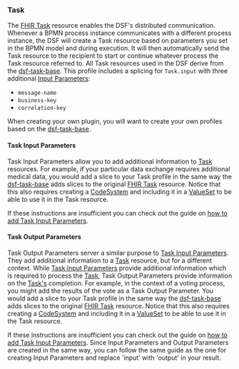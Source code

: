 ### Task

The [FHIR Task](https://www.hl7.org/fhir/R4/task.html) resource enables the DSF's distributed communication.
Whenever a BPMN process instance communicates with a different process instance, the DSF will create a Task resource
based on parameters you set in the BPMN model and during execution. It will then
automatically send the Task resource to the recipient to start or continue whatever process the Task resource referred to.
All Task resources used in the DSF derive from the [dsf-task-base](https://github.com/datasharingframework/dsf/blob/main/dsf-fhir/dsf-fhir-validation/src/main/resources/fhir/StructureDefinition/dsf-task-base-1.0.0.xml).
This profile includes a splicing for `Task.input` with three additional [Input Parameters](../../concepts/fhir/task.md#task-input-parameters):
- `message-name`
- `business-key`
- `correlation-key`

When creating your own plugin, you will want to create your own profiles based on the [dsf-task-base](https://github.com/datasharingframework/dsf/blob/main/dsf-fhir/dsf-fhir-validation/src/main/resources/fhir/StructureDefinition/dsf-task-base-1.0.0.xml).

#### Task Input Parameters

Task Input Parameters allow you to add additional information to [Task](task.md#task) resources.
For example, if your particular data exchange requires additional medical data, you would add a slice to your Task profile in the same
way the [dsf-task-base](https://github.com/datasharingframework/dsf/blob/main/dsf-fhir/dsf-fhir-validation/src/main/resources/fhir/StructureDefinition/dsf-task-base-1.0.0.xml) adds slices to the original [FHIR Task](https://www.hl7.org/fhir/R4/task.html) resource. Notice that this also requires creating a [CodeSystem](../../concepts/fhir/codesystem.md) and
including it in a [ValueSet](../../concepts/fhir/valueset.md) to be able to use it in the Task resource.

If these instructions are insufficient you can check out the guide on [how to add Task Input Parameters](../../guides/adding-task-input-parameters-to-task-profiles.md).

#### Task Output Parameters

Task Output Parameters server a similar purpose to [Task Input Parameters](task.md#task-input-parameters). They add additional information to a [Task](task.md#task) resource, but for a different context.
While [Task Input Parameters](task.md#task-input-parameters) provide additional information which is required to process the [Task](task.md#task), Task Output Parameters provide information on the [Task's](task.md#task) completion.
For example, in the context of a voting process, you might add the results of the vote as a Task Output Parameter. You would add a slice to your Task profile in the same
way the [dsf-task-base](https://github.com/datasharingframework/dsf/blob/main/dsf-fhir/dsf-fhir-validation/src/main/resources/fhir/StructureDefinition/dsf-task-base-1.0.0.xml) adds slices to the original [FHIR Task](https://www.hl7.org/fhir/R4/task.html) resource. Notice that this also requires creating a [CodeSystem](../../concepts/fhir/codesystem.md) and
including it in a [ValueSet](../../concepts/fhir/valueset.md) to be able to use it in the Task resource.

If these instructions are insufficient you can check out the guide on [how to add Task Input Parameters](../../guides/adding-task-input-parameters-to-task-profiles.md). Since Input Parameters and Output Parameters are created in the same way, you can follow the same guide
as the one for creating Input Parameters and replace 'input' with 'output' in your result.